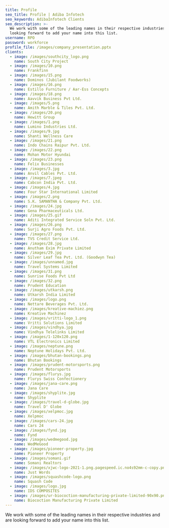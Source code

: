 ```yaml
---
title: Profile
seo_title: Profile | Adiba Infotech
seo_keywords: AdibaInfotech Clients
seo_description: >-
  We work with some of the leading names in their respective industries and are
  looking forward to add your name into this list.
username: RPO
password: workforce
profile_file: /images/company_presentation.pptx
clients:
  - image: /images/southcity_logo.png
    name: South City Project
  - image: /images/10.png
    name: Frankfinn
  - image: /images/15.png
    name: Dominos (Jubilant Foodworks)
  - image: /images/16.png
    name: Estillo Furniture / Aar-Ess Concepts
  - image: /images/18.png
    name: Aavvik Business Pvt Ltd.
  - image: /images/5.png
    name: Amith Marble & Tiles Pvt. Ltd.
  - image: /images/20.png
    name: Hewitt Group
  - image: /images/1.png
    name: Lumino Industries Ltd.
  - image: /images/9.jpg
    name: Shanti Wellness Care
  - image: /images/21.png
    name: Indo Chains Raipur Pvt. Ltd.
  - image: /images/22.png
    name: Mohan Motor Hyundai
  - image: /images/23.png
    name: Felix Businesses
  - image: /images/3.jpg
    name: Anvil Cables Pvt. Ltd.
  - image: /images/7.jpeg
    name: Cabcon India Pvt. Ltd.
  - image: /images/4.jpg
    name: Four Star International Limited
  - image: /images/2.png
    name: S.K. SAMANTHA & Company Pvt. Ltd.
  - image: /images/24.jpg
    name: Gena Pharmaceuticals Ltd.
  - image: /images/25.gif
    name: Aditi Integrated Service Soln Pvt. Ltd.
  - image: /images/26.png
    name: Surji Agro Foods Pvt. Ltd.
  - image: /images/27.png
    name: TVS Credit Service Ltd.
  - image: /images/28.jpg
    name: Anutham Exim Private Limited
  - image: /images/29.jpg
    name: Silver Leaf Tea Pvt. Ltd. (Goodwyn Tea)
  - image: /images/unnamed.jpg
    name: Travel Systems Limited
  - image: /images/31.png
    name: Sunrise Foods Pvt Ltd
  - image: /images/32.png
    name: Prudent Education
  - image: /images/utkarsh.png
    name: Utkarsh India Limited
  - image: /images/logo.png
    name: Nettare Beverages Pvt. Ltd.
  - image: /images/kreative-machiez.png
    name: Kreative Machinez
  - image: /images/vritti-logo_1.png
    name: Vritti Solutions Limited
  - image: /images/vindhya.jpg
    name: Vindhya Telelinks Limited
  - image: /images/1-120x120.png
    name: VTL Electronics Limited
  - image: /images/neptune.png
    name: Neptune Holidays Pvt. Ltd.
  - image: /images/bhutan-bookings.png
    name: Bhutan Bookings
  - image: /images/prudent-motorsports.png
    name: Prudent Motorsports
  - image: /images/flurys.jpg
    name: Flurys Swiss Confectionery
  - image: /images/jana-care.png
    name: Jana Care
  - image: /images/shyplite.jpg
    name: Shyplite
  - image: /images/travel-d-globe.jpg
    name: Travel D' Globe
  - image: /images/xelpmoc.jpg
    name: Xelpmoc
  - image: /images/cars-24.jpg
    name: Cars 24
  - image: /images/fynd.jpg
    name: Fynd
  - image: /images/wedmegood.jpg
    name: WedMeGood
  - image: /images/pioneer-property.jpg
    name: Pioneer Property
  - image: /images/somani.gif
    name: Somani Realtors
  - image: /images/xjwc-logo-2021-1.png.pagespeed.ic.no4s92mm-c-copy.png
    name: Just Words
  - image: /images/squashcode-logo.png
    name: Squash Code
  - image: /images/logo.jpg
    name: IDS COMPOSITES
  - image: /images/ur-biocoction-manufacturing-private-limited-90x90.png
    name: Biocoction Manufacturing Private Limited
---
```

We work with some of the leading names in their respective industries and are looking forward to add your name into this list.

